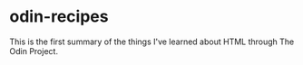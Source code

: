 # odin-recipes

This is the first summary of the things I've learned about HTML through The Odin Project.